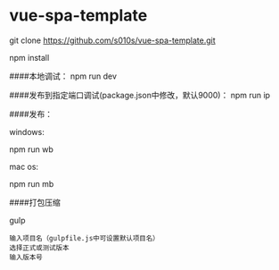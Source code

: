 # vue-spa-template

git clone https://github.com/s010s/vue-spa-template.git

npm install

####本地调试：
npm run dev

####发布到指定端口调试(package.json中修改，默认9000)：
npm run ip

####发布：

windows:

npm run wb

mac os:

npm run mb

####打包压缩

gulp

```
输入项目名（gulpfile.js中可设置默认项目名）
选择正式或测试版本
输入版本号
```